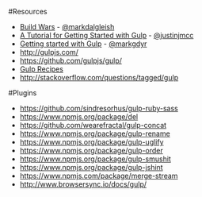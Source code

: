 #Resources

* [Build Wars](http://markdalgleish.github.io/presentation-build-wars-gulp-vs-grunt/) - [@markdalgleish](https://twitter.com/markdalgleish) 
* [A Tutorial for Getting Started with Gulp](http://www.justinmccandless.com/blog/A+Tutorial+for+Getting+Started+with+Gulp) - [@justinjmcc](https://twitter.com/justinjmcc)
* [Getting started with Gulp](http://markgoodyear.com/2014/01/getting-started-with-gulp/) - [@markgdyr](https://twitter.com/markgdyr)
* http://gulpjs.com/
* https://github.com/gulpjs/gulp/
* [Gulp Recipes](https://github.com/gulpjs/gulp/tree/master/docs/recipes)
* http://stackoverflow.com/questions/tagged/gulp

#Plugins
* https://github.com/sindresorhus/gulp-ruby-sass
* https://www.npmjs.org/package/del
* https://github.com/wearefractal/gulp-concat
* https://www.npmjs.org/package/gulp-rename
* https://www.npmjs.org/package/gulp-uglify
* https://www.npmjs.org/package/gulp-order
* https://www.npmjs.org/package/gulp-smushit
* https://www.npmjs.org/package/gulp-jshint
* https://www.npmjs.com/package/merge-stream
* http://www.browsersync.io/docs/gulp/
